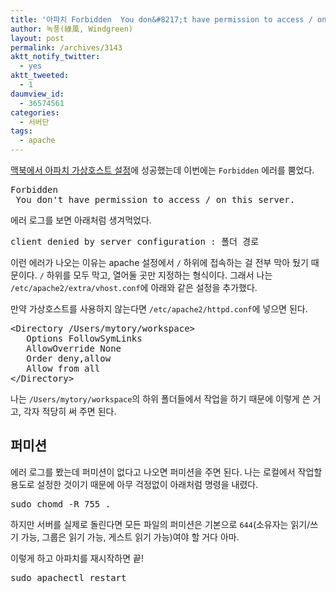 ```yaml
---
title: '아파치 Forbidden  You don&#8217;t have permission to access / on this server. 에러 해결'
author: 녹풍(綠風, Windgreen)
layout: post
permalink: /archives/3143
aktt_notify_twitter:
  - yes
aktt_tweeted:
  - 1
daumview_id:
  - 36574561
categories:
  - 서버단
tags:
  - apache
---
```

[맥북에서 아파치 가상호스트 설정][1]에 성공했는데 이번에는 `Forbidden` 에러를 뿜었다.

<pre>Forbidden
 You don&#039;t have permission to access / on this server.</pre>

에러 로그를 보면 아래처럼 생겨먹었다.

<pre>client denied by server configuration : 폴더 경로</pre>

이런 에러가 나오는 이유는 apache 설정에서 `/` 하위에 접속하는 걸 전부 막아 뒀기 때문이다. `/` 하위를 모두 막고, 열어둘 곳만 지정하는 형식이다. 그래서 나는 `/etc/apache2/extra/vhost.conf`에 아래와 같은 설정을 추가했다.

만약 가상호스트를 사용하지 않는다면 `/etc/apache2/httpd.conf`에 넣으면 된다.

<pre class="brush: xml; gutter: true; first-line: 1">&lt;Directory /Users/mytory/workspace&gt;
   Options FollowSymLinks
   AllowOverride None
   Order deny,allow
   Allow from all
&lt;/Directory&gt;</pre>

나는 `/Users/mytory/workspace`의 하위 폴더들에서 작업을 하기 때문에 이렇게 쓴 거고, 각자 적당히 써 주면 된다.

## 퍼미션

에러 로그를 봤는데 퍼미션이 없다고 나오면 퍼미션을 주면 된다. 나는 로컬에서 작업할 용도로 설정한 것이기 때문에 아무 걱정없이 아래처럼 명령을 내렸다.

<pre class="brush: bash; gutter: true; first-line: 1">sudo chomd -R 755 .</pre>

하지만 서버를 실제로 돌린다면 모든 파일의 퍼미션은 기본으로 `644`(소유자는 읽기/쓰기 가능, 그룹은 읽기 가능, 게스트 읽기 가능)여야 할 거다 아마.

이렇게 하고 아파치를 재시작하면 끝!

<pre class="brush: bash; gutter: true; first-line: 1">sudo apachectl restart</pre>

 [1]: http://mytory.net/archives/3135 "맥북 아파치 가상호스트 활성화를 위해선 ‘웹 공유’를 켜야 한다"